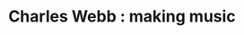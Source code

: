 ---
layout: manifest
title: 'Charles Webb : making music'
manifest_name: charles-webb-making-music

---
